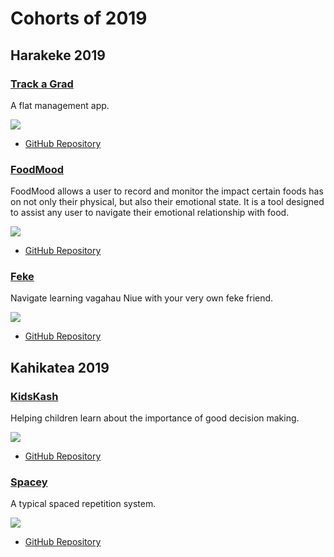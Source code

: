 # Cohorts of 2019

Harakeke 2019
-----------

### [Track a Grad](https://github.com/harakeke-2019/track-a-grad)

A flat management app.

![](images/2019/track-a-grad.png)

* [GitHub Repository](https://github.com/harakeke-2019/track-a-grad)


### [FoodMood](https://github.com/harakeke-2019/food-mood)

FoodMood allows a user to record and monitor the impact certain foods has on not only their physical, but also their emotional state. It is a tool designed to assist any user to navigate their emotional relationship with food.

![](images/2019/foodmood.png)

* [GitHub Repository](https://github.com/harakeke-2019/food-mood)


### [Feke](https://github.com/harakeke-2019/feke)

Navigate learning vagahau Niue with your very own feke friend.

![](images/2019/feke.png)

* [GitHub Repository](https://github.com/harakeke-2019/feke)



Kahikatea 2019
---------------

### [KidsKash](https://github.com/kahikatea-2019/kidskash)

Helping children learn about the importance of good decision making.

![](images/2016/kidskash.png)

* [GitHub Repository](https://github.com/kahikatea-2019/kidskash)


### [Spacey](https://github.com/kahikatea-2019/SPACEY-2.0)

A typical spaced repetition system.

![](images/2016/spacey.png)

* [GitHub Repository](https://github.com/kahikatea-2019/SPACEY-2.0)


